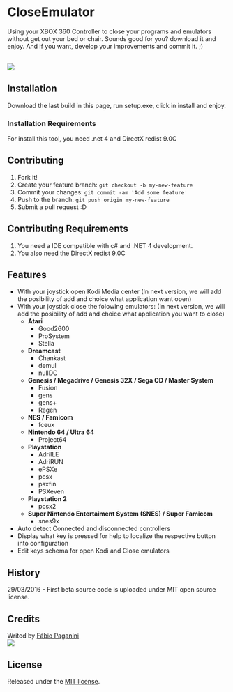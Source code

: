 # CloseEmulator

Using your XBOX 360 Controller to close your programs and emulators without get out your bed or chair. Sounds good for you? download it and enjoy. And if you want, develop your improvements and commit it. ;)

</br>
<img src='http://www.pgnsoft.com.br/images/CloseEmulatorPrint.png'/>

## Installation

Download the last build in this page, run setup.exe, click in install and enjoy.

### Installation Requirements

For install this tool, you need .net 4 and DirectX redist 9.0C

## Contributing

1. Fork it!
2. Create your feature branch: `git checkout -b my-new-feature`
3. Commit your changes: `git commit -am 'Add some feature'`
4. Push to the branch: `git push origin my-new-feature`
5. Submit a pull request :D

## Contributing Requirements

1. You need a IDE compatible with c# and .NET 4 development.
2. You also need the DirectX redist 9.0C

## Features
<ul>
<li>With your joystick open Kodi Media center  (In next version, we will add the posibility of add and choice what application want open)</li>
<li>
 With your joystick close the folowing emulators: (In next version, we will add the posibility of add and choice what application you want to close)
 <ul>
  <li>
    <b>Atari</b>
    <ul>
      <li>Good2600</li>
      <li>ProSystem</li>
      <li>Stella</li>
    </ul>
  </li>
  <li>
    <b>Dreamcast</b>
    <ul>
      <li>Chankast</li>
      <li>demul</li>
      <li>nullDC</li>
    </ul>
  </li>
  <li>
    <b>Genesis / Megadrive / Genesis 32X / Sega CD / Master System</b>
    <ul>
      <li>Fusion</li>
      <li>gens</li>
      <li>gens+</li>
      <li>Regen</li>
    </ul>
  </li>
  <li>
    <b>NES / Famicom</b>
    <ul>
      <li>fceux</li>
    </ul>
  </li>
  <li>
    <b>Nintendo 64 / Ultra 64</b>
    <ul>
      <li>Project64</li>
    </ul>
  </li>
   <li>
    <b>Playstation</b>
    <ul>
      <li>AdriILE</li>
      <li>AdriRUN</li>
      <li>ePSXe</li>
      <li>pcsx</li>
      <li>psxfin</li>
      <li>PSXeven</li>
    </ul>
  </li>
  <li>
    <b>Playstation 2</b>
    <ul>
      <li>pcsx2</li>
    </ul>
  </li>
  <li>
    <b>Super Nintendo Entertaiment System (SNES) / Super Famicom</b>
    <ul>
      <li>snes9x</li>
    </ul>
  </li>
 </ul>
</li>
<li>Auto detect Connected and disconnected controllers</li>
<li>Display what key is pressed for help to localize the respective button into configuration</li>
<li>Edit keys schema for open Kodi and Close emulators</li>
</ul>

## History

29/03/2016 - First beta source code is uploaded under MIT open source license.

## Credits
Writed by <a href="https://www.linkedin.com/in/fpaganini">Fábio Paganini
</br>
<img target='_fpaganini' src='http://www.pgnsoft.com.br/images/felix.gif' /></a>
## License

Released under the <a href="https://opensource.org/licenses/MIT">MIT license</a>.
